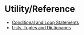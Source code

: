 # Utility/Reference
- [Conditional and Loop Statements](https://github.com/danielrferreira/pySTETV/tree/main/Utility/Reference/Conditional%20and%20Loops)
- [Lists, Tuples and Dictionaries](https://github.com/danielrferreira/pySTETV/tree/main/Utility/Reference/Lists%20Tuples%20and%20Dictionaries)
